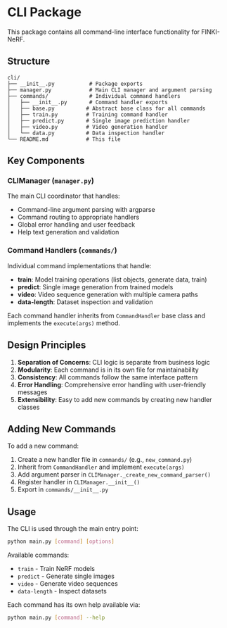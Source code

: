 # CLI Package

This package contains all command-line interface functionality for FINKI-NeRF.

## Structure

```
cli/
├── __init__.py           # Package exports
├── manager.py            # Main CLI manager and argument parsing
├── commands/             # Individual command handlers
│   ├── __init__.py       # Command handler exports
│   ├── base.py          # Abstract base class for all commands
│   ├── train.py         # Training command handler
│   ├── predict.py       # Single image prediction handler
│   ├── video.py         # Video generation handler
│   └── data.py          # Data inspection handler
└── README.md            # This file
```

## Key Components

### CLIManager (`manager.py`)
The main CLI coordinator that handles:
- Command-line argument parsing with argparse
- Command routing to appropriate handlers
- Global error handling and user feedback
- Help text generation and validation

### Command Handlers (`commands/`)
Individual command implementations that handle:
- **train**: Model training operations (list objects, generate data, train)
- **predict**: Single image generation from trained models
- **video**: Video sequence generation with multiple camera paths
- **data-length**: Dataset inspection and validation

Each command handler inherits from `CommandHandler` base class and implements the `execute(args)` method.

## Design Principles

1. **Separation of Concerns**: CLI logic is separate from business logic
2. **Modularity**: Each command is in its own file for maintainability
3. **Consistency**: All commands follow the same interface pattern
4. **Error Handling**: Comprehensive error handling with user-friendly messages
5. **Extensibility**: Easy to add new commands by creating new handler classes

## Adding New Commands

To add a new command:

1. Create a new handler file in `commands/` (e.g., `new_command.py`)
2. Inherit from `CommandHandler` and implement `execute(args)`
3. Add argument parser in `CLIManager._create_new_command_parser()`
4. Register handler in `CLIManager.__init__()`
5. Export in `commands/__init__.py`

## Usage

The CLI is used through the main entry point:

```bash
python main.py [command] [options]
```

Available commands:
- `train` - Train NeRF models
- `predict` - Generate single images
- `video` - Generate video sequences
- `data-length` - Inspect datasets

Each command has its own help available via:
```bash
python main.py [command] --help
```